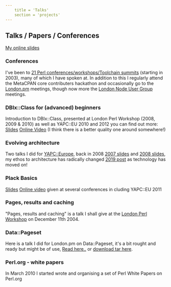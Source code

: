 ```yaml
---
	title = 'Talks'
	section = 'projects'
---
```


## Talks / Papers / Conferences

[My online slides](http://www.slideshare.net/ranguard)

### Conferences

I've been to [21 Perl conferences/workshops/Toolchain summits](http://act.yapc.eu/lpw2018/user/257) (starting in 2003)</a>, many of which I have spoken at. In addition to this I regularly attend the MetaCPAN core contributers hackathon and occasionally go to the [London.pm](http://london.pm.org/) meetings, though now more the [London Node User Group](https://lnug.org/) meetings.

### DBIx::Class for (advanced) beginners
	
Introduction to DBIx::Class, presented at London Perl Workshop (2008, 2009 &amp; 2010) as well as YAPC::EU 2010 and 2012 you can find out more: [Slides](https://www.slideshare.net/ranguard/dbixclass-introduction-2010) [Online Video](https://www.youtube.com/watch?v=N-tbMPyNlM8) (I think there is a better quality one around somewhere!)

### Evolving architecture
	
Two talks I did for <a href="http://www.yapceurope.org/">YAPC::Europe</a>,
back in 2008 [2007 slides](https://www.slideshare.net/ranguard/evolving-archetecture) and [2008 slides](https://www.slideshare.net/ranguard/evolving-architecture-further-presentation), my ethos to architecture has radically changed [2019 post](https://medium.com/@leolapworth/the-startup-stack-that-wasnt-1581df97b2eb) as technology has moved on!

### Plack Basics

[Slides](https://www.slideshare.net/ranguard/plack-basics-for-perl-websites-yapceu-2011)
 [Online video](https://www.youtube.com/watch?v=qdCmQJCaT0c) given at several conferences in cluding YAPC::EU 2011

### Pages, results and caching
	
"Pages, results and caching" is a talk I shall give at the <a href="http://london.pm.org/lpw/">London Perl Workshop</a> on December 11th 2004.


### Data::Pageset
	
Here is a talk I did for London.pm on Data::Pageset, it's
a bit rought and ready but might be of use, 
<a href="/projects/Data_Pageset_Talk/">Read here..</a> or
<a href="/projects/Data_Pageset_Talk/dp.tar">download tar here</a>.

### Perl.org - white papers
    
In March 2010 I started wrote and organising a set of <a hrefmeta= "http://www.perl.org/about/whitepapers/">Perl White Papers</a> on Perl.org
    
